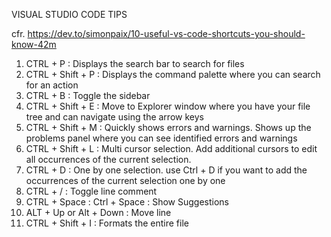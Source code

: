 VISUAL STUDIO CODE TIPS

cfr. https://dev.to/simonpaix/10-useful-vs-code-shortcuts-you-should-know-42m

1. CTRL + P 				: Displays the search bar to search for files
2. CTRL + Shift + P 		: Displays the command palette where you can search for an action
3. CTRL + B 				: Toggle the sidebar
4. CTRL + Shift + E 		: Move to Explorer window where you have your file tree and can navigate using the arrow keys
5. CTRL + Shift + M 		: Quickly shows errors and warnings. Shows up the problems panel where you can see identified errors and warnings
6. CTRL + Shift + L 		: Multi cursor selection. Add additional cursors to edit all occurrences of the current selection.
7. CTRL + D 				: One by one selection. use Ctrl + D if you want to add the occurrences of the current selection one by one
8. CTRL + / 				: Toggle line comment
9. CTRL + Space 			: Ctrl + Space : Show Suggestions
10. ALT + Up or Alt + Down 	: Move line
11. CTRL + Shift + I 		: Formats the entire file